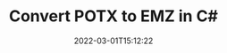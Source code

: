 ---
############################# Static ############################
layout: "auto-gen-conversion"
date: 2022-03-01T15:12:22
draft: false
otherformats: bmp doc docm docx dot dotm dotx epub gif ico jpeg jpg md odt ott pdf png psd rtf tex tif tiff txt xps
breadcrumb: POTX to EMZ in C#

############################# Head ############################
head_title: "POTX to EMZ Converter in C#"
head_description: "Convert POTX to EMZ in .NET using a few lines of code. Use the GroupDocs Document Conversion API to convert over 160 file formats."

############################# Header ############################
title: "Convert POTX to EMZ in C#"
description: "POTX to EMZ conversion with a few lines of .NET code"
bg_image: "https://cms.admin.containerize.com/templates/aspose/App_Themes/V3/images/bg/header1.png"
bg_overlay: false
button:
    enable: true

############################# SubMenu ############################
submenu:
    enable: true

    left:
        img_alt: "GroupDocs.Conversion for .NET"
        image: "https://cms.admin.containerize.com/templates/groupdocs/images/product-logos/90x90-noborder/groupdocs-conversion-net.png"
        product: "GroupDocs.Conversion"
        platform: ".NET"

    

############################# About ############################
about:
    enable: true
    title: "About GroupDocs.Conversion для .NET API"
    content: |
        [GroupDocs.Conversion for .NET](https://products.groupdocs.com/conversion/net/) can be used to convert Microsoft Word, Excel, PowerPoint, PDF, Visio and other formats. GroupDocs.Conversion is a standalone API that is suitable for back-end and internal systems where high performance is required. It does not depend on any software such as Microsoft or Open Office.
    

overview:
    enable: true
    content: |
        Convert your POTX files to EMZ in .NET easily. You can use just a couple of C# code lines in any platform of your choice like - Windows, Linux, macOS.
        You can try POTX to EMZ conversion for free and evaluate conversion results quality.
        Along with simple file conversion scenarios you can try more advanced options for loading source POTX file and for saving output EMZ result. 
        
        For example, for the source POTX file you may use the following load options:

        * auto-detect file format;
        * specify password for protected files (if file format supports it);
        * replace missing fonts to preserve document appearance.
        
        There are also advanced convert options for the EMZ file:

        * convert specific document page or page range;
        * add a watermark to the converted EMZ file.

        Once conversion is completed you can save your EMZ file to the local file path or any third-party storage like FTP, Amazon S3, Google Drive, Dropbox etc.
        Please note - to convert POTX to EMZ there is no need for any additional software installed - like MS Office, Open Office, Adobe Acrobat Reader etc. 


############################# Steps ############################
steps:
    enable: true
    title_left: "Steps to convert POTX to EMZ in C#"
    content_left: |
        [GroupDocs.Conversion](https://products.groupdocs.com/conversion/net/) makes it easy for developers to convert a POTX file to EMZ with a few lines of code.

        * Create an instance of the Converter class and provide the file POTX with the full path
        * Create and set ConvertOptions for EMZ type.
        * Call the Converter.Convert method and pass the full path and format (EMZ) as a parameter
        
    title_right: "System Requirements"
    content_right: |
        Basic conversion with GroupDocs.Conversion for .NET can be done in just a few simple steps. Our APIs are supported on all major platforms and operating systems. Before executing the code below, make sure you have the following prerequisites installed on your system.

        * Operating systems: Microsoft Windows, Linux, MacOS
        * Development environments: Microsoft Visual Studio, Xamarin, MonoDevelop
        * Frameworks: .NET Framework, .NET Standard, .NET Core, Mono
        * Get the latest GroupDocs.Conversion for .NET from [Nuget](https://www.nuget.org/packages/groupdocs.conversion)
        
    code: |
        ```cs
        // Load POTX file
        var converter = new GroupDocs.Conversion.Converter("template.potx");
        // Set conversion parameters for EMZ format
        var convertOptions = converter.GetPossibleConversions()["emz"].ConvertOptions;
        // Convert to EMZ format
        converter.Convert("output.emz", convertOptions);        
        ```
        
demos:
    enable: true
    title: "POTX to EMZ Live Demo"
    content: |
       Convert POTX to EMZ now by visiting the [GroupDocs.Conversion App](https://products.groupdocs.app/conversion/family) website. Online demo has the following advantages
          

more_formats:
    enable: true
    title: "Other supported transformations POTX"
    content: "You can also convert POTX to many other file formats. Please see the list below."
       
       
back_to_top:
    enable: true
---